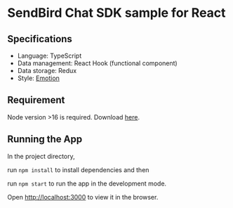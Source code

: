 # SendBird Chat SDK sample for React

## Specifications
- Language: TypeScript
- Data management: React Hook (functional component)
- Data storage: Redux
- Style: [Emotion](https://emotion.sh/docs/introduction)

## Requirement

Node version >16 is required. Download [here](https://nodejs.org/en/).

## Running the App

In the project directory, 

run `npm install` to install dependencies and then

run `npm start` to run the app in the development mode.

Open [http://localhost:3000](http://localhost:3000) to view it in the browser.
